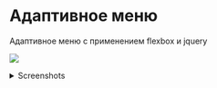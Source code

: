 # Адаптивное меню
Адаптивное меню с применением flexbox и jquery



<p>
	<img src="https://cdn.elegantthemes.com/blog/wp-content/uploads/2016/11/media-queries.jpg">
</p>
<details>
  <summary>Screenshots</summary>
  <p>:::::::::::::::::::::::::::::::::::::::::::::::::::::::::::::::::::::::::::::::::::::::::::::::::::::::::: Desktop :::::::::::::::::::::::::::::::::::::::::::::::::::::::::::::::::::::::::::::::::::::::::::::::::::::
  <p></p>
<img src="https://user-images.githubusercontent.com/20288358/29491397-43a52d86-8563-11e7-8065-3592107839df.png">
</p>
  <p>::::::::::::::::::::::::::::::::::::::::::::::::::::::::::::::::::::::::::::::::::::::::::::::::::: Mobile :::::::::::::::::::::::::::::::::::::::::::::::::::::::::::::::::::::::::::::::::::::::::::::::::
  <p></p>
<img src="https://user-images.githubusercontent.com/20288358/29491386-0a81c7bc-8563-11e7-9930-7d1cc90c8247.png">
</p>
  <p>:::::::::::::::::::::::::::::::::::::::::::::::::::::::::::::::::::::::::::::::::::::: Mobile hide menu :::::::::::::::::::::::::::::::::::::::::::::::::::::::::::::::::::::::::::::::::::::::
  <p></p>
<img src="https://user-images.githubusercontent.com/20288358/29491401-4f40bc50-8563-11e7-9a40-24afcc1edc36.png">
</p>

</details>